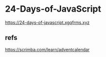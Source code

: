 # 24-Days-of-JavaScript


https://24-days-of-javascript.xgqfrms.xyz

## refs

https://scrimba.com/learn/adventcalendar

